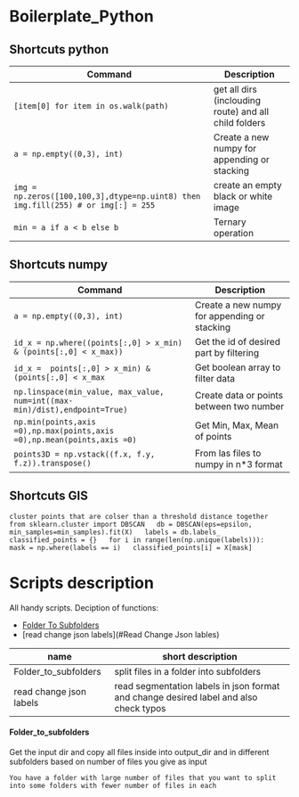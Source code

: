 # Boilerplate_Python

## Shortcuts python
| Command | Description |
| --- | --- |
| `[item[0] for item in os.walk(path)` | get all dirs (inclouding route) and all child folders |
| `a = np.empty((0,3), int)` | Create a new numpy for appending or stacking |
| `img = np.zeros([100,100,3],dtype=np.uint8) then img.fill(255) # or img[:] = 255` | create an empty black or white image
| `min = a if a < b else b` | Ternary operation


## Shortcuts numpy
| Command | Description |
| --- | --- |
| `a = np.empty((0,3), int)` | Create a new numpy for appending or stacking |
| `id_x = np.where((points[:,0] > x_min) & (points[:,0] < x_max))` | Get the id of desired part by filtering|
| `id_x =  points[:,0] > x_min) & (points[:,0] < x_max` | Get boolean array to filter data|
| `np.linspace(min_value, max_value, num=int((max-min)/dist),endpoint=True)` | Create data or points between two number|
| `np.min(points,axis =0),np.max(points,axis =0),np.mean(points,axis =0)` | Get Min, Max, Mean of points
| `points3D = np.vstack((f.x, f.y, f.z)).transpose()` | From las files to numpy in n*3 format

## Shortcuts GIS
` cluster points that are colser than a threshold distance together  
from sklearn.cluster import DBSCAN  
db = DBSCAN(eps=epsilon, min_samples=min_samples).fit(X)  
labels = db.labels_  
classified_points = {}  
for i in range(len(np.unique(labels))):  
    mask = np.where(labels == i)  
    classified_points[i] = X[mask]  
`

# Scripts description
All handy scripts. Deciption of functions:
- [Folder To Subfolders](#Folder_to_subfolders)
- [read change json labels](#Read Change Json lables)


| name | short description | 
| --- | --- | 
| Folder_to_subfolders | split files in a folder into subfolders |
| read change json labels | read segmentation labels in json format and change desired label and also check typos |


#### Folder_to_subfolders
Get the input dir and copy all files inside into output_dir and in different subfolders based on number of files you give as input
```More description:
You have a folder with large number of files that you want to split into some folders with fewer number of files in each
```
